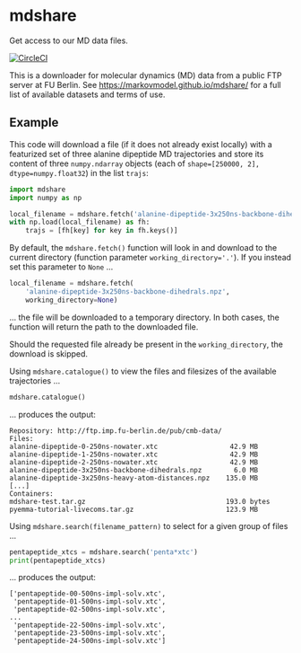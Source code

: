 # mdshare
Get access to our MD data files.

[![CircleCI](https://circleci.com/gh/markovmodel/mdshare/tree/master.svg?style=svg)](https://circleci.com/gh/markovmodel/mdshare/tree/master)

This is a downloader for molecular dynamics (MD) data from a public FTP server at FU Berlin. See https://markovmodel.github.io/mdshare/ for a full list of available datasets and terms of use.

## Example
This code will download a file (if it does not already exist locally) with a featurized set of three alanine dipeptide MD trajectories and store its content of three `numpy.ndarray` objects (each of `shape=[250000, 2], dtype=numpy.float32`) in the list `trajs`:

```python
import mdshare
import numpy as np

local_filename = mdshare.fetch('alanine-dipeptide-3x250ns-backbone-dihedrals.npz')
with np.load(local_filename) as fh:
    trajs = [fh[key] for key in fh.keys()]
```

By default, the `mdshare.fetch()` function will look in and download to the current directory (function parameter `working_directory='.'`). If you instead set this parameter to `None` ...

```python
local_filename = mdshare.fetch(
    'alanine-dipeptide-3x250ns-backbone-dihedrals.npz',
    working_directory=None)
```

... the file will be downloaded to a temporary directory. In both cases, the function will return the path to the downloaded file.

Should the requested file already be present in the `working_directory`, the download is skipped.

Using `mdshare.catalogue()` to view the files and filesizes of the available trajectories ...

```python
mdshare.catalogue()
```

... produces the output:

```
Repository: http://ftp.imp.fu-berlin.de/pub/cmb-data/
Files:
alanine-dipeptide-0-250ns-nowater.xtc                  42.9 MB
alanine-dipeptide-1-250ns-nowater.xtc                  42.9 MB
alanine-dipeptide-2-250ns-nowater.xtc                  42.9 MB
alanine-dipeptide-3x250ns-backbone-dihedrals.npz        6.0 MB
alanine-dipeptide-3x250ns-heavy-atom-distances.npz    135.0 MB
[...]
Containers:
mdshare-test.tar.gz                                   193.0 bytes
pyemma-tutorial-livecoms.tar.gz                       123.9 MB
```

Using `mdshare.search(filename_pattern)` to select for a given group of files ...

```python
pentapeptide_xtcs = mdshare.search('penta*xtc')
print(pentapeptide_xtcs)
```

... produces the output:

```
['pentapeptide-00-500ns-impl-solv.xtc',
 'pentapeptide-01-500ns-impl-solv.xtc',
 'pentapeptide-02-500ns-impl-solv.xtc',
...
 'pentapeptide-22-500ns-impl-solv.xtc',
 'pentapeptide-23-500ns-impl-solv.xtc',
 'pentapeptide-24-500ns-impl-solv.xtc']
```

